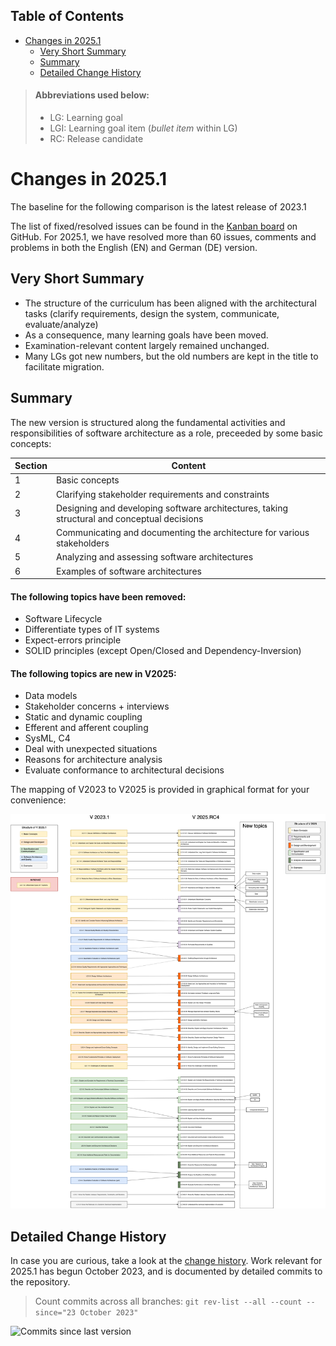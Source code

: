 ## Table of Contents
- [Changes in 2025.1](#changes-in-20251)
  - [Very Short Summary](#very-short-summary)
  - [Summary](#summary)
  - [Detailed Change History](#detailed-change-history)


>#### Abbreviations used below:
>
> * LG: Learning goal
> * LGI: Learning goal item (_bullet item_ within LG)
> * RC: Release candidate
  

# Changes in 2025.1

The baseline for the following comparison is the latest release of 2023.1

The list of fixed/resolved issues can be found in the [Kanban board](https://github.com/orgs/isaqb-org/projects/7/views/1) on GitHub.
For 2025.1, we have resolved more than 60 issues, comments and problems in both the English (EN) and German (DE) version.

## Very Short Summary

* The structure of the curriculum has been aligned with the architectural tasks (clarify requirements, design the system, communicate, evaluate/analyze)
* As a consequence, many learning goals have been moved.
* Examination-relevant content largely remained unchanged.
* Many LGs got new numbers, but the old numbers are kept in the title to facilitate migration.   

## Summary

The new version is structured along the fundamental activities and responsibilities of software architecture as a role, preceeded by some basic concepts:

| Section | Content |
|:----|-------|
| 1| Basic concepts |
| 2 | Clarifying stakeholder requirements and constraints|
| 3|  Designing and developing software architectures, taking structural and conceptual decisions|
| 4|  Communicating and documenting the architecture for various stakeholders|
| 5|  Analyzing and assessing software architectures|
| 6| Examples of software architectures |


####  The following topics have been removed:

* Software Lifecycle
* Differentiate types of IT systems
* Expect-errors principle
* SOLID principles (except Open/Closed and Dependency-Inversion)

#### The following topics are new in V2025:

* Data models
* Stakeholder concerns + interviews
* Static and dynamic coupling
* Efferent and afferent coupling
* SysML, C4
* Deal with unexpected situations
* Reasons for architecture analysis
* Evaluate conformance to architectural decisions

The mapping of V2023 to V2025 is provided in graphical format for your convenience:

![Mapping V2023 to V2025](./documentation/Mapping-2023-2025-draft.drawio.png)


## Detailed Change History

In case you are curious, take a look at the [change history](https://github.com/isaqb-org/curriculum-foundation/activity). 
Work relevant for 2025.1 has begun October 2023, and is documented by detailed commits to the repository.

>Count commits across all branches:
>`git rev-list --all --count --since="23 October 2023"`

![Commits since last version](https://img.shields.io/github/commits-since/isaqb-org/curriculum-foundation/2023.1-rev3.svg)

